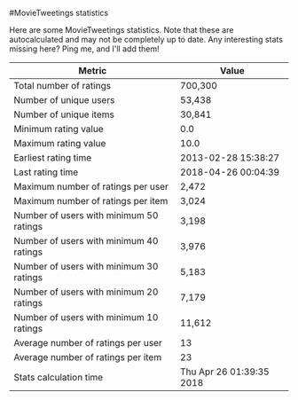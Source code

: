 #MovieTweetings statistics

Here are some MovieTweetings statistics. Note that these are autocalculated and may not be completely up to date. Any interesting stats missing here? Ping me, and I'll add them!

Metric | Value
--- | ---
Total number of ratings                 | 700,300
Number of unique users                  | 53,438
Number of unique items                  | 30,841
Minimum rating value                    | 0.0
Maximum rating value                    | 10.0
Earliest rating time                    | 2013-02-28 15:38:27
Last rating time                        | 2018-04-26 00:04:39
Maximum number of ratings per user      | 2,472
Maximum number of ratings per item      | 3,024
Number of users with minimum 50 ratings | 3,198
Number of users with minimum 40 ratings | 3,976
Number of users with minimum 30 ratings | 5,183
Number of users with minimum 20 ratings | 7,179
Number of users with minimum 10 ratings | 11,612
Average number of ratings per user      | 13
Average number of ratings per item      | 23
Stats calculation time                  | Thu Apr 26 01:39:35 2018

